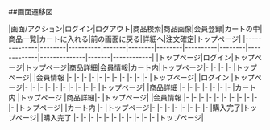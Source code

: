 ##画面遷移図

|画面/アクション|ログイン|ログアウト|商品検索|商品画像|会員登録|カートの中|商品一覧|カートに入れる|前の画面に戻る|詳細へ|注文確定|トップページ|
|--------------|--------|----------|-------|--------|--------|----------|--------|-------------|--------------|-------|------------|
|トップページ|ログイン|トップページ|トップページ|商品詳細|会員情報|カート内|トップページ|-        |-             |-     |-       |トップページ|
|会員情報       |-      |-          |-      |-       |-      |-         |-       |-             |-            |-      |-      |トップページ|
|ログイン       |トップページ|-     |-      |-       |-      |-         |-       |-             |-             |-      |-      |トップページ|
|商品詳細       |-      |-          |-      |-      |-       |-         |-       |カート内      |トップページ  |商品詳細|-      |トップページ|
|会員情報       |-      |-         |-       |-       |-      |-         |-        |-            |-             |-     |-       |トップページ|
|カート内       |-      |トップページ|-     |-       |-      |-         |-        |-            |-             |-      |購入完了|トップページ|
|購入完了       |-      |-          |-      |-       |-      |-         |-       |-             |-             |-      |-      |トップページ|
